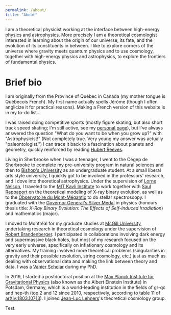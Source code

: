 ```yaml
---
permalink: /about/
title: "About"
---
```


I am a theoretical physicist working at the interface between high-energy physics and astrophysics. More precisely I am a theoretical cosmologist interested in learning about the origin of our universe, its fate, and the evolution of its constituents in between. I like to explore corners of the universe where gravity meets quantum physics and to use cosmology, together with high-energy physics and astrophysics, to explore the frontiers of fundamental physics.

Brief bio
===============

I am originally from the Province of Québec in Canada (my mother tongue is Québecois French). My first name actually spells Jérôme (though I often anglicize it for practical reasons). Making a French version of this website is in my to-do list...

I was raised doing competitive sports (mostly figure skating, but also short track speed skating; I'm still active, see my [personal page](/personal/)), but I've always answered the question "What do you want to be when you grow up?" with "Astrophysicist!" (Not completely true. Very young my answer was actually "paleontologist.") I can trace it back to a fascination about planets and geometry, quickly reinforced by reading [Hubert Reeves](https://www.hubertreeves.info).

Living in Sherbrooke when I was a teenager, I went to the Cégep de Sherbrooke to complete my pre-university program in natural sciences and then to [Bishop's University](https://www.ubishops.ca) as an undergraduate student. At a small liberal arts style university, I quickly got to be involved in the professors' research, and I dove into theoretical astrophysics. Under the supervision of [Lorne Nelson](https://physics.ubishops.ca/lnelson/), I traveled to the [MIT Kavli Institute](https://space.mit.edu) to work together with [Saul Rappaport](https://physics.mit.edu/faculty/saul-rappaport/) on the theoretical modeling of X-ray binary evolution, as well as to the [Observatoire du Mont-Mégantic](http://omm.craq-astro.ca) to do stellar spectroscopy. I graduated with the [Governor General's Silver Medal](https://www.gg.ca/en/honours/governor-generals-awards/governor-generals-academic-medal) in physics (honours thesis title: *X-Ray Binary Evolution: The Effects of Self-Induced Irradiation*) and mathematics (major).

I moved to Montréal for my graduate studies at [McGill University](https://www.mcgill.ca), undertaking research in theoretical cosmology under the supervision of [Robert Brandenberger](https://www.physics.mcgill.ca/~rhb/). I participated in collaborations involving dark energy and supermassive black holes, but most of my research focused on the very early universe, specifically on inflationary cosmology and its alternatives. My training involved more theoretical problems (singularities in gravity and their possible resolution, string cosmology, etc.) just as much as dealing with observational data and making the link between theory and data. I was a [Vanier Scholar](https://vanier.gc.ca/en/home-accueil.html) during my PhD.

In 2019, I started a postdoctoral position at the [Max Planck Institute for Gravitational Physics](https://www.aei.mpg.de) (also known as the Albert Einstein Institute) in Potsdam, Germany, which is a world-leading institution in the fields of gr-qc and hep-th (top 2 and 12 since 2010, respectively, according to table 11 of [arXiv:1803.10713](https://arxiv.org/abs/1803.10713)). I joined [Jean-Luc Lehners](https://www.aei.mpg.de/43381/homepage-of-jean-luc-lehners)'s theoretical cosmology group.

Test.
